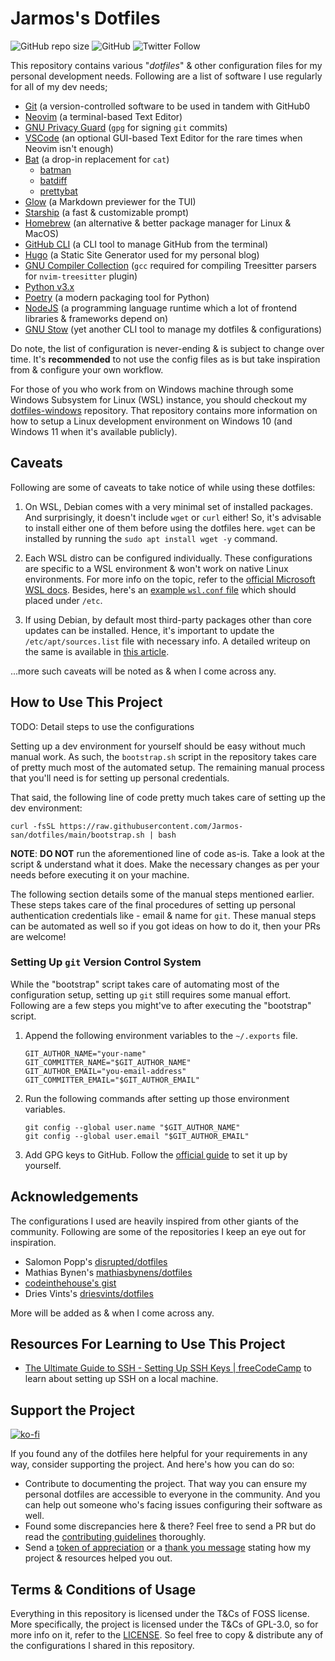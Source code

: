 # Jarmos's Dotfiles

![GitHub repo size](https://img.shields.io/github/repo-size/Jarmos-san/dotfiles?label=Repo%20Size&logo=GitHub&style=flat-square)
![GitHub](https://img.shields.io/github/license/Jarmos-san/dotfiles?label=License&logo=GitHub&style=flat-square)
![Twitter Follow](https://img.shields.io/twitter/follow/Jarmosan?style=social)

This repository contains various "_dotfiles_" & other configuration files for my
personal development needs. Following are a list of software I use regularly for
all of my dev needs;

- [Git](https://git-scm.com) (a version-controlled software to be used in tandem
  with GitHub0
- [Neovim](https://neovim.io) (a terminal-based Text Editor)
- [GNU Privacy Guard](https://gnupg.org) (`gpg` for signing `git` commits)
- [VSCode](https://code.visualstudio.com) (an optional GUI-based Text Editor for
  the rare times when Neovim isn't enough)
- [Bat](https://github.com/sharkdp/bat) (a drop-in replacement for `cat`)
  - [batman](https://github.com/eth-p/bat-extras/blob/master/doc/batman.md)
  - [batdiff](https://github.com/eth-p/bat-extras/blob/master/doc/batdiff.md)
  - [prettybat](https://github.com/eth-p/bat-extras/blob/master/doc/prettybat.md)
- [Glow](https://github.com/charmbracelet/glow) (a Markdown previewer for the
  TUI)
- [Starship](https://starship.rs) (a fast & customizable prompt)
- [Homebrew](https://brew.sh/) (an alternative & better package manager for
  Linux & MacOS)
- [GitHub CLI](https://cli.github.com) (a CLI tool to manage GitHub from the
  terminal)
- [Hugo](https://gohugo.io) (a Static Site Generator used for my personal blog)
- [GNU Compiler Collection](https://gcc.gnu.org) (`gcc` required for compiling
  Treesitter parsers for `nvim-treesitter` plugin)
- [Python v3.x](https://www.python.org)
- [Poetry](https://python-poetry.org) (a modern packaging tool for Python)
- [NodeJS](https://nodejs.org) (a programming language runtime which a lot of
  frontend libraries & frameworks depend on)
- [GNU Stow](https://www.gnu.org/software/stow) (yet another CLI tool to manage
  my dotfiles & configurations)

Do note, the list of configuration is never-ending & is subject to change over
time. It's **recommended** to not use the config files as is but take
inspiration from & configure your own workflow.

For those of you who work from on Windows machine through some Windows Subsystem
for Linux (WSL) instance, you should checkout my
[dotfiles-windows](https://github.com/Jarmos-san/dotfiles-windows) repository.
That repository contains more information on how to setup a Linux development
environment on Windows 10 (and Windows 11 when it's available publicly).

## Caveats

Following are some of caveats to take notice of while using these dotfiles:

1. On WSL, Debian comes with a very minimal set of installed packages. And
   surprisingly, it doesn't include `wget` or `curl` either! So, it's advisable
   to install either one of them before using the dotfiles here. `wget` can be
   installed by running the `sudo apt install wget -y` command.

2. Each WSL distro can be configured individually. These configurations are
   specific to a WSL environment & won't work on native Linux environments. For
   more info on the topic, refer to the
   [official Microsoft WSL docs](https://docs.microsoft.com/en-us/windows/wsl/wsl-config#configure-settings-with-wslconfig-and-wslconf).
   Besides, here's an
   [example `wsl.conf` file](https://raw.githubusercontent.com/Jarmos-san/dotfiles-windows/master/configs/wsl/wsl.conf)
   which should placed under `/etc`.

3. If using Debian, by default most third-party packages other than core updates
   can be installed. Hence, it's important to update the `/etc/apt/sources.list`
   file with necessary info. A detailed writeup on the same is available in
   [this article](https://www.tecmint.com/fix-unable-to-locate-package-error-in-debian-9/).

...more such caveats will be noted as & when I come across any.

## How to Use This Project

TODO: Detail steps to use the configurations

Setting up a dev environment for yourself should be easy without much manual
work. As such, the `bootstrap.sh` script in the repository takes care of pretty
much most of the automated setup. The remaining manual process that you'll need
is for setting up personal credentials.

That said, the following line of code pretty much takes care of setting up the
dev environment:

```console
curl -fsSL https://raw.githubusercontent.com/Jarmos-san/dotfiles/main/bootstrap.sh | bash
```

**NOTE**: **DO NOT** run the aforementioned line of code as-is. Take a look at
the script & understand what it does. Make the necessary changes as per your
needs before executing it on your machine.

The following section details some of the manual steps mentioned earlier. These
steps takes care of the final procedures of setting up personal authentication
credentials like - email & name for `git`. These manual steps can be automated
as well so if you got ideas on how to do it, then your PRs are welcome!

### Setting Up `git` Version Control System

While the "bootstrap" script takes care of automating most of the configuration
setup, setting up `git` still requires some manual effort. Following are a few
steps you might've to after executing the "bootstrap" script.

1. Append the following environment variables to the `~/.exports` file.

   ```console
   GIT_AUTHOR_NAME="your-name"
   GIT_COMMITTER_NAME="$GIT_AUTHOR_NAME"
   GIT_AUTHOR_EMAIL="you-email-address"
   GIT_COMMITTER_EMAIL="$GIT_AUTHOR_EMAIL"
   ```

2. Run the following commands after setting up those environment variables.

   ```console
   git config --global user.name "$GIT_AUTHOR_NAME"
   git config --global user.email "$GIT_AUTHOR_EMAIL"
   ```

3. Add GPG keys to GitHub. Follow the
   [official guide](https://docs.github.com/en/authentication/managing-commit-signature-verification/adding-a-new-gpg-key-to-your-github-account)
   to set it up by yourself.

## Acknowledgements

The configurations I used are heavily inspired from other giants of the
community. Following are some of the repositories I keep an eye out for
inspiration.

- Salomon Popp's [disrupted/dotfiles](https://github.com/disrupted/dotfiles)
- Mathias Bynen's
  [mathiasbynens/dotfiles](https://github.com/mathiasbynens/dotfiles)
- [codeinthehouse's gist](https://gist.githubusercontent.com/codeinthehole/26b37efa67041e1307db/raw/67c06401c3cdb7f7f96aa9054e95cbe0e473b7f0/osx_bootstrap.sh)
- Dries Vints's [driesvints/dotfiles](https://github.com/driesvints/dotfiles)

More will be added as & when I come across any.

## Resources For Learning to Use This Project

- [The Ultimate Guide to SSH - Setting Up SSH Keys | freeCodeCamp](https://www.freecodecamp.org/news/the-ultimate-guide-to-ssh-setting-up-ssh-keys)
  to learn about setting up SSH on a local machine.

## Support the Project

[![ko-fi](https://ko-fi.com/img/githubbutton_sm.svg)](https://ko-fi.com/jarmos)

If you found any of the dotfiles here helpful for your requirements in any way,
consider supporting the project. And here's how you can do so:

- Contribute to documenting the project. That way you can ensure my personal
  dotfiles are accessible to everyone in the community. And you can help out
  someone who's facing issues configuring their software as well.
- Found some discrepancies here & there? Feel free to send a PR but do read the
  [contributing guidelines](./.github/CONTRIBUTING.md) thoroughly.
- Send a [token of appreciation](https://ko-fi.com/jarmos) or a
  [thank you message](https://saythanks.io/to/somraj.1994) stating how my
  project & resources helped you out.

## Terms & Conditions of Usage

Everything in this repository is licensed under the T&Cs of FOSS license. More
specifically, the project is licensed under the T&Cs of GPL-3.0, so for more
info on it, refer to the [LICENSE](./LICENSE). So feel free to copy & distribute
any of the configurations I shared in this repository.
